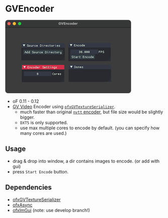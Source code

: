# GVEncoder

![screenshot](screenshot.png)

- oF 0.11 - 0.12
- [GV Video](https://github.com/Ushio/ofxExtremeGpuVideo) Encoder using [`ofxGVTextureSerializer`](https://github.com/funatsufumiya/ofxGVTextureSerializer).
  - much faster than original [`nvtt` encoder](https://github.com/Ushio/ofxExtremeGpuVideo/tree/master/nvtt-encoder), but file size would be slightly bigger.
  - `DXT5` is only supported.
  - use max multiple cores to encode by default. (you can specify how many cores are used.)

## Usage

- drag & drop into window, a dir contains images to encode. (or add with gui)
- press `Start Encode` button.

## Dependencies

- [ofxGVTextureSerializer](https://github.com/funatsufumiya/ofxGVTextureSerializer)
- [ofxAsync](https://github.com/funatsufumiya/ofxAsync)
- [ofxImGui](https://github.com/jvcleave/ofxImGui) (note: use develop branch!)
